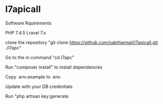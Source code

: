 # l7apicall
 Software Rquirements
 
 PHP 7.4.5
 Lravel 7.x

 clone the repository "git clone https://github.com/sakthiemail/l7apicall.git ./l7apc"
 
 Go to the in command "cd l7apc"
 
 Run  "composer install" to install dependencies
 
 Copy .env.example to .env
 
 Update with your DB credentials
 
 Run "php artisan key:generate
 

